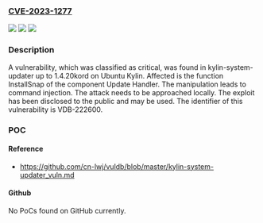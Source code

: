 ### [CVE-2023-1277](https://cve.mitre.org/cgi-bin/cvename.cgi?name=CVE-2023-1277)
![](https://img.shields.io/static/v1?label=Product&message=kylin-system-updater&color=blue)
![](https://img.shields.io/static/v1?label=Version&message=%3D%201.4.20kord%20&color=brighgreen)
![](https://img.shields.io/static/v1?label=Vulnerability&message=CWE-77%20Command%20Injection&color=brighgreen)

### Description

A vulnerability, which was classified as critical, was found in kylin-system-updater up to 1.4.20kord on Ubuntu Kylin. Affected is the function InstallSnap of the component Update Handler. The manipulation leads to command injection. The attack needs to be approached locally. The exploit has been disclosed to the public and may be used. The identifier of this vulnerability is VDB-222600.

### POC

#### Reference
- https://github.com/cn-lwj/vuldb/blob/master/kylin-system-updater_vuln.md

#### Github
No PoCs found on GitHub currently.

